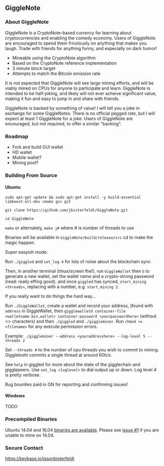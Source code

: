 ## GiggleNote

### About GiggleNote

GiggleNote is a CryptoNote-based currency for learning about cryptocurrencies and enabling the comedy economy. Users of GiggleNote are encouraged to spend them frivolously on anything that makes you laugh. Trade with friends for anything funny, and especially on dark humor!

* Mineable using the CryptoNote algorithm
* Based on the CryptoNote reference implementation
* 3 minute block target
* Attempts to match the Bitcoin emission rate

It is not expected that GiggleNote will see large mining efforts, and will be viably mined on CPUs for anyone to participate and learn. GiggleNote is intended to be half-joking, and likely will not ever acheive significant value, making it fun and easy to jump in and share with friends. 

GiggleNote is backed by something of value! I will tell you a joke in exchange for some GiggleNotes. There is no official pegged rate, but I will expect at least 1 GiggleNote for a joke. Users of GiggleNote are encouraged, but not required, to offer a similar "backing".

### Roadmap

* Fork and build GUI wallet
* HD wallet
* Mobile wallet?
* Mining pool?

### Building From Source

#### Ubuntu

`sudo apt-get update && sudo apt-get install -y build-essential libboost-all-dev cmake gcc git`

`git clone https://github.com/jbisterfeldt/GiggleNote.git`

`cd GiggleNote`

`make` or alternately, `make j#` where # is number of threads to use

Binaries will be available in `GiggleNote/build/release/src` cd <path> to make the magic happen.

Super easyish mode:

Run `./giggled` and `set_log 4` for lots of noise about the blockchain sync

Then, in another terminal (tmux/screen ftw!), run `GiggleWallet` then `G` to generate a new wallet, set the wallet name and a crypto-strong password (read: really effing good), and once `giggled` has synced, `start_mining <threads>`, replacing <threads> with a number, e.g. `start_mining 2`.

If you really want to do things the hard way...

Run `./GiggleWallet`, create a wallet and record your address, (found with `address` in GiggleWallet, then `gigglewalletd container-file <walletname.bin.wallet> container-password <yourpasswordhere>` (without <> characters) and then `./giggled` and `./giggleminer`. Run `chmod +x <filename>` for any execute permission errors. 

Example: `./giggleminer --address <youraddresshere> --log-level 5 --threads 2`

Set `--threads #` to the number of cpu threads you wish to commit to mining. Giggletoshi commits a single thread at around 60h/s.

See `help` in giggled for more about the state of the gigglechain and gigglepeers. Use `set_log <loglevel>` to dial output up or down. Log level 4 is pretty verbose.

Bug bounties paid in GN for reporting and confirming issues!

#### Windows

TODO

### Precompiled Binaries

Ubuntu 14.04 and 16.04 [binaries are available](https://github.com/jbisterfeldt/GiggleNote/tree/master/binaries). Please see [issue #1](https://github.com/jbisterfeldt/GiggleNote/issues/1) if you are unable to mine on 14.04.

### Secure Contact
https://keybase.io/jasonbisterfeldt
